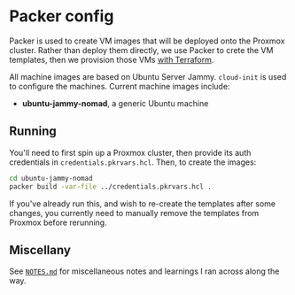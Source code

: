 # Packer config

Packer is used to create VM images that will be deployed onto the Proxmox cluster. Rather than deploy them directly, we use Packer to crete the VM templates, then we provision those VMs [with Terraform](../terraform/README.md).

All machine images are based on Ubuntu Server Jammy. `cloud-init` is used to configure the machines. Current machine images include:

- **ubuntu-jammy-nomad**, a generic Ubuntu machine

## Running

You'll need to first spin up a Proxmox cluster, then provide its auth credentials in `credentials.pkrvars.hcl`. Then, to create the images:

```sh
cd ubuntu-jammy-nomad
packer build -var-file ../credentials.pkrvars.hcl .
```

If you've already run this, and wish to re-create the templates after some changes, you currently need to manually remove the templates from Proxmox before rerunning.

## Miscellany

See [`NOTES.md`](./NOTES.md) for miscellaneous notes and learnings I ran across along the way.
